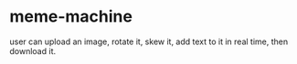 # meme-machine
user can upload an image, rotate it, skew it, add text to it in real time, then download it. 
